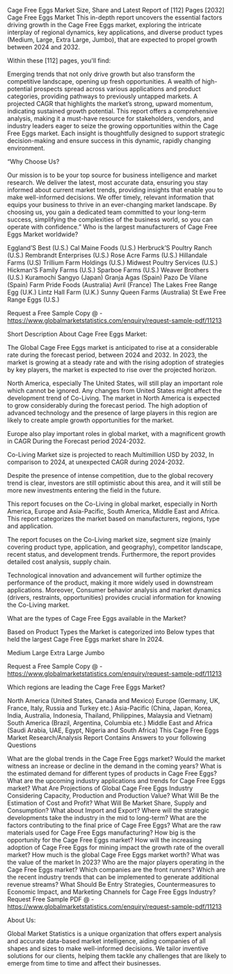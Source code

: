 Cage Free Eggs Market Size, Share and Latest Report of [112] Pages [2032]
Cage Free Eggs Market This in-depth report uncovers the essential factors driving growth in the Cage Free Eggs market, exploring the intricate interplay of regional dynamics, key applications, and diverse product types (Medium, Large, Extra Large, Jumbo), that are expected to propel growth between 2024 and 2032.

Within these [112] pages, you'll find:

Emerging trends that not only drive growth but also transform the competitive landscape, opening up fresh opportunities.
A wealth of high-potential prospects spread across various applications and product categories, providing pathways to previously untapped markets.
A projected CAGR that highlights the market’s strong, upward momentum, indicating sustained growth potential.
This report offers a comprehensive analysis, making it a must-have resource for stakeholders, vendors, and industry leaders eager to seize the growing opportunities within the Cage Free Eggs market. Each insight is thoughtfully designed to support strategic decision-making and ensure success in this dynamic, rapidly changing environment.

“Why Choose Us?

Our mission is to be your top source for business intelligence and market research.
We deliver the latest, most accurate data, ensuring you stay informed about current market trends, providing insights that enable you to make well-informed decisions.
We offer timely, relevant information that equips your business to thrive in an ever-changing market landscape.
By choosing us, you gain a dedicated team committed to your long-term success, simplifying the complexities of the business world, so you can operate with confidence.”
Who is the largest manufacturers of Cage Free Eggs Market worldwide?

 

Eggland’S Best (U.S.)
Cal Maine Foods (U.S.)
Herbruck’S Poultry Ranch (U.S.)
Rembrandt Enterprises (U.S.)
Rose Acre Farms (U.S.)
Hillandale Farms (U.S)
Trillium Farm Holdings (U.S.)
Midwest Poultry Services (U.S.)
Hickman’S Family Farms (U.S.)
Sparboe Farms (U.S.)
Weaver Brothers (U.S.)
Kuramochi Sangyo (Japan)
Granja Agas (Spain)
Pazo De Vilane (Spain)
Farm Pride Foods (Australia)
Avril (France)
The Lakes Free Range Egg (U.K.)
Lintz Hall Farm (U.K.)
Sunny Queen Farms (Australia)
St Ewe Free Range Eggs (U.S.)
 

Request a Free Sample Copy @ - https://www.globalmarketstatistics.com/enquiry/request-sample-pdf/11213

 

Short Description About Cage Free Eggs Market:

The Global Cage Free Eggs market is anticipated to rise at a considerable rate during the forecast period, between 2024 and 2032. In 2023, the market is growing at a steady rate and with the rising adoption of strategies by key players, the market is expected to rise over the projected horizon.

North America, especially The United States, will still play an important role which cannot be ignored. Any changes from United States might affect the development trend of Co-Living. The market in North America is expected to grow considerably during the forecast period. The high adoption of advanced technology and the presence of large players in this region are likely to create ample growth opportunities for the market.

Europe also play important roles in global market, with a magnificent growth in CAGR During the Forecast period 2024-2032.

Co-Living Market size is projected to reach Multimillion USD by 2032, In comparison to 2024, at unexpected CAGR during 2024-2032.

Despite the presence of intense competition, due to the global recovery trend is clear, investors are still optimistic about this area, and it will still be more new investments entering the field in the future.

This report focuses on the Co-Living in global market, especially in North America, Europe and Asia-Pacific, South America, Middle East and Africa. This report categorizes the market based on manufacturers, regions, type and application.

The report focuses on the Co-Living market size, segment size (mainly covering product type, application, and geography), competitor landscape, recent status, and development trends. Furthermore, the report provides detailed cost analysis, supply chain.

Technological innovation and advancement will further optimize the performance of the product, making it more widely used in downstream applications. Moreover, Consumer behavior analysis and market dynamics (drivers, restraints, opportunities) provides crucial information for knowing the Co-Living market.

What are the types of Cage Free Eggs available in the Market?

Based on Product Types the Market is categorized into Below types that held the largest Cage Free Eggs market share In 2024.

 

Medium
Large
Extra Large
Jumbo
 

Request a Free Sample Copy @ - https://www.globalmarketstatistics.com/enquiry/request-sample-pdf/11213

Which regions are leading the Cage Free Eggs Market?

North America (United States, Canada and Mexico)
Europe (Germany, UK, France, Italy, Russia and Turkey etc.)
Asia-Pacific (China, Japan, Korea, India, Australia, Indonesia, Thailand, Philippines, Malaysia and Vietnam)
South America (Brazil, Argentina, Columbia etc.)
Middle East and Africa (Saudi Arabia, UAE, Egypt, Nigeria and South Africa)
This Cage Free Eggs Market Research/Analysis Report Contains Answers to your following Questions

What are the global trends in the Cage Free Eggs market? Would the market witness an increase or decline in the demand in the coming years?
What is the estimated demand for different types of products in Cage Free Eggs? What are the upcoming industry applications and trends for Cage Free Eggs market?
What Are Projections of Global Cage Free Eggs Industry Considering Capacity, Production and Production Value? What Will Be the Estimation of Cost and Profit? What Will Be Market Share, Supply and Consumption? What about Import and Export?
Where will the strategic developments take the industry in the mid to long-term?
What are the factors contributing to the final price of Cage Free Eggs? What are the raw materials used for Cage Free Eggs manufacturing?
How big is the opportunity for the Cage Free Eggs market? How will the increasing adoption of Cage Free Eggs for mining impact the growth rate of the overall market?
How much is the global Cage Free Eggs market worth? What was the value of the market In 2023?
Who are the major players operating in the Cage Free Eggs market? Which companies are the front runners?
Which are the recent industry trends that can be implemented to generate additional revenue streams?
What Should Be Entry Strategies, Countermeasures to Economic Impact, and Marketing Channels for Cage Free Eggs Industry?
Request Free Sample PDF @ - https://www.globalmarketstatistics.com/enquiry/request-sample-pdf/11213

About Us:

Global Market Statistics is a unique organization that offers expert analysis and accurate data-based market intelligence, aiding companies of all shapes and sizes to make well-informed decisions. We tailor inventive solutions for our clients, helping them tackle any challenges that are likely to emerge from time to time and affect their businesses.